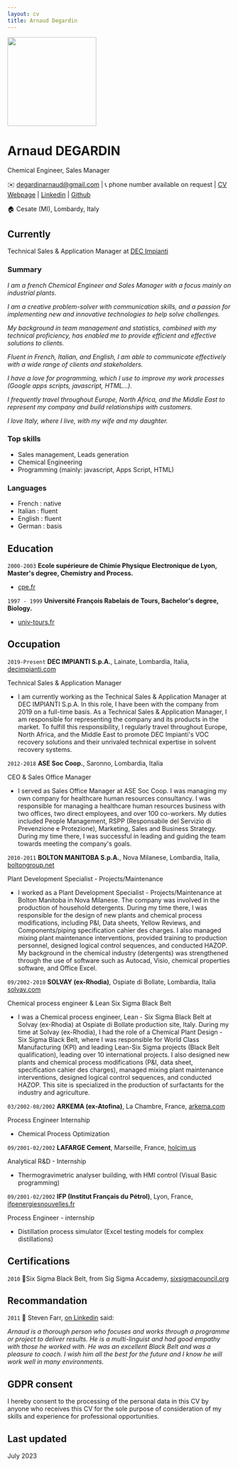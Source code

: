 ```yaml
---
layout: cv
title: Arnaud Degardin
---
```


<img src="https://media.licdn.com/dms/image/C4E03AQFtOn-W8rJWJA/profile-displayphoto-shrink_200_200/0/1652964404901?e=1695254400&v=beta&t=Cf5zTGK2wNxJRFPmZW5WBdXK2oB_CnKp4mqPgcqxkHI"  align="center" width="200px">

# Arnaud DEGARDIN
Chemical Engineer, Sales Manager

✉️ <a emailto="degardinarnaud@gmail.com">degardinarnaud@gmail.com</a>
| 📞 phone number available on request
| <a href="https://adegard.github.io/markdown-cv/">CV Webpage</a>
| <a href="https://www.linkedin.com/in/arnauddegardin/">Linkedin</a>
| <a href="https://github.com/adegard/">Github</a>  

🏠 Cesate (MI), Lombardy, Italy

## Currently

Technical Sales & Application Manager at <a href="https://www.decimpianti.com/">DEC Impianti</a>


### Summary

*I am a french Chemical Engineer and Sales Manager with a focus mainly on industrial plants.*

*I am a creative problem-solver with communication skills, and a passion for implementing new and innovative technologies to help solve challenges.*
  
*My background in team management and statistics, combined with my technical proficiency, has enabled me to provide efficient and effective solutions to clients.* 

*Fluent in French, Italian, and English, I am able to communicate effectively with a wide range of clients and stakeholders.* 

*I have a love for programming, which I use to improve my work processes (Google apps scripts, javascript, HTML...).* 

*I frequently travel throughout Europe, North Africa, and the Middle East to represent my company and build relationships with customers.*

*I love Italy, where I live, with my wife and my daughter.*

### Top skills

- Sales management, Leads generation
- Chemical Engineering
- Programming (mainly: javascript, Apps Script, HTML)

### Languages

- French : native
- Italian : fluent
- English : fluent
- German : basis

## Education

`2000-2003`
__Ecole supérieure de Chimie Physique Electronique de Lyon, Master's degree, Chemistry and Process.__

- <a href="https://www.cpe.fr/">cpe.fr</a>

`1997 - 1999`
__Université François Rabelais de Tours, Bachelor's degree, Biology.__

- <a href="https://www.univ-tours.fr/">univ-tours.fr</a>

## Occupation

`2019-Present`
__DEC IMPIANTI S.p.A.__, Lainate, Lombardia, Italia, <a href="https://www.decimpianti.com/">decimpianti.com</a>

Technical Sales & Application Manager

- I am currently working as the Technical Sales & Application Manager at DEC IMPIANTI S.p.A. In this role, I have been with the company from 2019 on a full-time basis. As a Technical Sales & Application Manager, I am responsible for representing the company and its products in the market. To fulfill this responsibility, I regularly travel throughout Europe, North Africa, and the Middle East to promote DEC Impianti's VOC recovery solutions and their unrivaled technical expertise in solvent recovery systems.

`2012-2018`
__ASE Soc Coop.__, Saronno, Lombardia, Italia 

CEO & Sales Office Manager

- I served as Sales Office Manager at ASE Soc Coop. I was managing my own company for healthcare human resources consultancy. I was responsible for managing a healthcare human resources business with two offices, two direct employees, and over 100 co-workers. My duties included People Management, RSPP (Responsabile del Servizio di Prevenzione e Protezione), Marketing, Sales and Business Strategy. During my time there, I was successful in leading and guiding the team towards meeting the company's goals.

`2010-2011`
__BOLTON MANITOBA S.p.A.__, Nova Milanese, Lombardia, Italia, <a href="https://www.boltongroup.net/">boltongroup.net</a>

Plant Development Specialist - Projects/Maintenance

- I worked as a Plant Development Specialist - Projects/Maintenance at Bolton Manitoba in Nova Milanese. The company was involved in the production of household detergents. During my time there, I was responsible for the design of new plants and chemical process modifications, including P&I, Data sheets, Yellow Reviews, and Components/piping specification cahier des charges. I also managed mixing plant maintenance interventions, provided training to production personnel, designed logical control sequences, and conducted HAZOP. My background in the chemical industry (detergents) was strengthened through the use of software such as Autocad, Visio, chemical properties software, and Office Excel.

`09/2002-2010`
__SOLVAY (ex-Rhodia)__, Ospiate di Bollate, Lombardia, Italia <a href="https://www.solvay.com/en/">solvay.com</a>

Chemical process engineer & Lean Six Sigma Black Belt

- I was a Chemical process engineer, Lean - Six Sigma Black Belt at Solvay (ex-Rhodia) at Ospiate di Bollate production site, Italy. During my time at Solvay (ex-Rhodia), I had the role of a Chemical Plant Design - Six Sigma Black Belt, where I was responsible for World Class Manufacturing (KPI) and leading Lean-Six Sigma projects (Black Belt qualification), leading over 10 international projects. I also designed new plants and chemical process modifications (P&I, data sheet, specification cahier des charges), managed mixing plant maintenance interventions, designed logical control sequences, and conducted HAZOP.
This site is specialized in the production of surfactants for the industry and agriculture.

`03/2002-08/2002`
__ARKEMA (ex-Atofina)__, La Chambre, France, <a href="https://www.arkema.com/global/en/">arkema.com</a>

Process Engineer Internship

- Chemical Process Optimization

`09/2001-02/2002`
__LAFARGE Cement__, Marseille, France, <a href="https://www.holcim.us/">holcim.us</a>

Analytical R&D - Internship

- Thermogravimetric analyser building, with HMI control (Visual Basic programming)

`09/2001-02/2002`
__IFP (Institut Français du Pétrol)__, Lyon, France, <a href="https://www.ifpenergiesnouvelles.fr/">ifpenergiesnouvelles.fr</a>

Process Engineer - internship

- Distillation process simulator (Excel testing models for complex distillations)


## Certifications

`2010`
🏅Six Sigma Black Belt, from Sig Sigma Accademy, <a href="https://www.sixsigmacouncil.org/">sixsigmacouncil.org</a>


## Recommandation

`2011`
📣 Steven Farr, <a href="https://www.linkedin.com/in/arnauddegardin/">on Linkedin</a> said:

*Arnaud is a thorough person who focuses and works through a programme or project to deliver results. He is a multi-linguist and had good empathy with those he worked with. He was an excellent Black Belt and was a pleasure to coach. 
I wish him all the best for the future and I know he will work well in many environments.*


## GDPR consent

I hereby consent to the processing of the personal data in this CV by anyone who receives this CV for the sole purpose of consideration of my skills and experience for professional opportunities.


## Last updated 

July 2023

<!-- ### Footer @adegard-->



